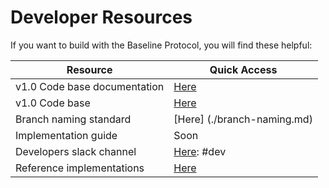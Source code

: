 # Developer Resources

If you want to build with the Baseline Protocol, you will find these helpful:

| Resource                     | Quick Access                                                                                               |
| ---------------------------- | ---------------------------------------------------------------------------------------------------------- |
| v1.0 Code base documentation | [Here](packages/)                                                                                          |
| v1.0 Code base               | [Here](https://github.com/eea-oasis/baseline/tree/master/core)                                             |
| Branch naming standard        | [Here] (./branch-naming.md)                                                    |                                        |
| Implementation guide         | Soon                                                                                                       |
| Developers slack channel     | [Here](https://join.slack.com/t/ethereum-baseline/shared\_invite/zt-d6emqeci-bjzBsXBqK4D7tBTZ40AEfQ): #dev |
| Reference implementations    | [Here](../bri/overview-of-reference-implementations.md)                                                    |

